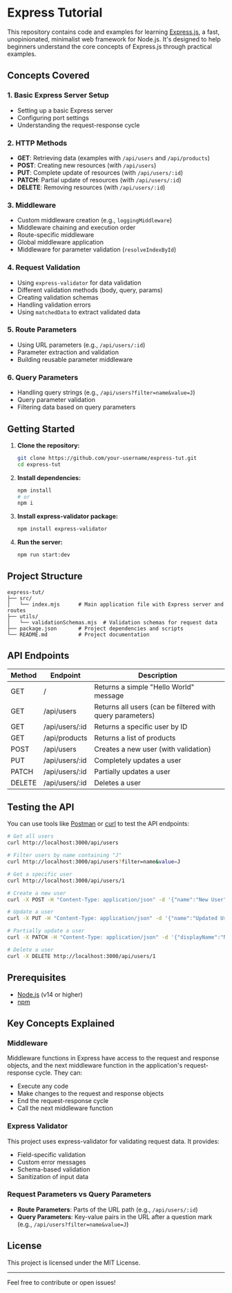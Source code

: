 # Express Tutorial

This repository contains code and examples for learning [Express.js](https://expressjs.com/), a fast, unopinionated, minimalist web framework for Node.js. It's designed to help beginners understand the core concepts of Express.js through practical examples.

## Concepts Covered

### 1. Basic Express Server Setup
- Setting up a basic Express server
- Configuring port settings
- Understanding the request-response cycle

### 2. HTTP Methods
- **GET**: Retrieving data (examples with `/api/users` and `/api/products`)
- **POST**: Creating new resources (with `/api/users`)
- **PUT**: Complete update of resources (with `/api/users/:id`)
- **PATCH**: Partial update of resources (with `/api/users/:id`)
- **DELETE**: Removing resources (with `/api/users/:id`)

### 3. Middleware
- Custom middleware creation (e.g., `loggingMiddleware`)
- Middleware chaining and execution order
- Route-specific middleware
- Global middleware application
- Middleware for parameter validation (`resolveIndexById`)

### 4. Request Validation
- Using `express-validator` for data validation
- Different validation methods (body, query, params)
- Creating validation schemas
- Handling validation errors
- Using `matchedData` to extract validated data

### 5. Route Parameters
- Using URL parameters (e.g., `/api/users/:id`)
- Parameter extraction and validation
- Building reusable parameter middleware

### 6. Query Parameters
- Handling query strings (e.g., `/api/users?filter=name&value=J`)
- Query parameter validation
- Filtering data based on query parameters

## Getting Started

1. **Clone the repository:**
    ```bash
    git clone https://github.com/your-username/express-tut.git
    cd express-tut
    ```

2. **Install dependencies:**
    ```bash
    npm install
    # or
    npm i
    ```

3. **Install express-validator package:**
    ```bash
    npm install express-validator
    ```

4. **Run the server:**
    ```bash
    npm run start:dev
    ```

## Project Structure

```
express-tut/
├── src/
│   └── index.mjs      # Main application file with Express server and routes
├── utils/
│   └── validationSchemas.mjs  # Validation schemas for request data
├── package.json       # Project dependencies and scripts
└── README.md          # Project documentation
```

## API Endpoints

| Method | Endpoint | Description |
|--------|----------|-------------|
| GET | / | Returns a simple "Hello World" message |
| GET | /api/users | Returns all users (can be filtered with query parameters) |
| GET | /api/users/:id | Returns a specific user by ID |
| GET | /api/products | Returns a list of products |
| POST | /api/users | Creates a new user (with validation) |
| PUT | /api/users/:id | Completely updates a user |
| PATCH | /api/users/:id | Partially updates a user |
| DELETE | /api/users/:id | Deletes a user |

## Testing the API

You can use tools like [Postman](https://www.postman.com/) or [curl](https://curl.se/) to test the API endpoints:

```bash
# Get all users
curl http://localhost:3000/api/users

# Filter users by name containing "J"
curl http://localhost:3000/api/users?filter=name&value=J

# Get a specific user
curl http://localhost:3000/api/users/1

# Create a new user
curl -X POST -H "Content-Type: application/json" -d '{"name":"New User","displayName":"NewUser"}' http://localhost:3000/api/users

# Update a user
curl -X PUT -H "Content-Type: application/json" -d '{"name":"Updated User","displayName":"Updated"}' http://localhost:3000/api/users/1

# Partially update a user
curl -X PATCH -H "Content-Type: application/json" -d '{"displayName":"NewName"}' http://localhost:3000/api/users/1

# Delete a user
curl -X DELETE http://localhost:3000/api/users/1
```

## Prerequisites

- [Node.js](https://nodejs.org/) (v14 or higher)
- [npm](https://www.npmjs.com/)

## Key Concepts Explained

### Middleware
Middleware functions in Express have access to the request and response objects, and the next middleware function in the application's request-response cycle. They can:
- Execute any code
- Make changes to the request and response objects
- End the request-response cycle
- Call the next middleware function

### Express Validator
This project uses express-validator for validating request data. It provides:
- Field-specific validation
- Custom error messages
- Schema-based validation
- Sanitization of input data

### Request Parameters vs Query Parameters
- **Route Parameters**: Parts of the URL path (e.g., `/api/users/:id`)
- **Query Parameters**: Key-value pairs in the URL after a question mark (e.g., `/api/users?filter=name&value=J`)

## License

This project is licensed under the MIT License.

---

Feel free to contribute or open issues!
